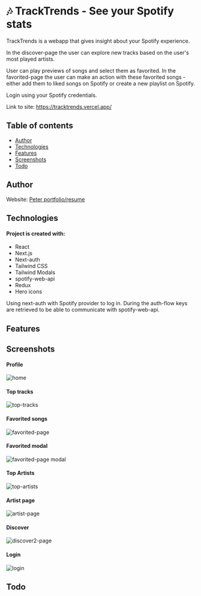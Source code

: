 # 🎶 TrackTrends - See your Spotify stats

TrackTrends is a webapp that gives insight about your Spotify experience.

In the discover-page the user can explore new tracks based on the user's most played artists.

User can play previews of songs and select them as favorited. In the favorited-page the user can make an action with these favorited songs - either add them to liked songs on Spotify or create a new playlist on Spotify. 

Login using your Spotify credentials.

Link to site: https://tracktrends.vercel.app/

## Table of contents

- [Author](#author)
- [Technologies](#technologies)
- [Features](#features)
- [Screenshots](#screenshots)
- [Todo](#todo)

 
## Author
Website: [Peter portfolio/resume](https://petere-portfolio-2.vercel.app/)

## Technologies

#### Project is created with:

- React
- Next.js
- Next-auth
- Tailwind CSS
- Tailwind Modals
- spotify-web-api
- Redux
- Hero icons

Using next-auth with Spotify provider to log in. During the auth-flow keys are retrieved to be able to communicate with spotify-web-api.

## Features

## Screenshots

#### Profile
![home](https://github.com/PeterEriksson/spotify-app-peter/assets/17027312/fa8f4486-3ee4-4575-bc24-2ef6476bff2f)

#### Top tracks
![top-tracks](https://github.com/PeterEriksson/spotify-app-peter/assets/17027312/40c8a13d-15c6-49af-a1d4-a35cfa27e5dd)

#### Favorited songs
![favorited-page](https://github.com/PeterEriksson/spotify-app-peter/assets/17027312/f1db222e-9513-41c6-a869-f778404103b9)

#### Favorited modal
![favorited-page modal](https://github.com/PeterEriksson/spotify-app-peter/assets/17027312/c40eef6c-dfb8-432a-bbf2-aabbd2ee7d13)

#### Top Artists
![top-artists](https://github.com/PeterEriksson/spotify-app-peter/assets/17027312/4104cf78-ba47-4bbd-a8da-e7e4a34695ab)

#### Artist page
![artist-page](https://github.com/PeterEriksson/spotify-app-peter/assets/17027312/6c44f763-2c89-44f9-a39b-aaf60827858c)

#### Discover
![discover2-page](https://github.com/PeterEriksson/spotify-app-peter/assets/17027312/9c4bdf2e-1021-43c5-b280-2b70ab45e388)

#### Login
![login](https://github.com/PeterEriksson/spotify-app-peter/assets/17027312/5aeea4dd-708f-4f98-a5df-938aeb3b45aa)


## Todo

